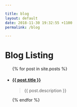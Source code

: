 ```yaml
---

title: blog
layout: default
date: 2018-11-30 19:32:55 +1100
permalink: /blog

---
```


# Blog Listing

<ul>
  {% for post in site.posts %}
    <li>
        <h4><a href="{{ post.url }}">{{ post.title }}</a></h4>
        <blockquote>{{ post.description }}</blockquote>
    </li>
  {% endfor %}
</ul>